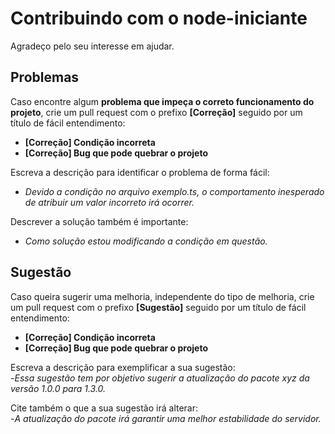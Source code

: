 # Contribuindo com o node-iniciante
Agradeço pelo seu interesse em ajudar.

## Problemas
Caso encontre algum **problema que impeça o correto funcionamento do projeto**, crie um pull request com o prefixo **[Correção]** seguido por um título de fácil entendimento:  
- **[Correção] Condição incorreta**
- **[Correção] Bug que pode quebrar o projeto**

Escreva a descrição para identificar o problema de forma fácil:  
- _Devido a condição no arquivo exemplo.ts, o comportamento inesperado de atribuir um valor incorreto irá ocorrer._  

Descrever a solução também é importante:  
- _Como solução estou modificando a condição em questão._  

## Sugestão
Caso queira sugerir uma melhoria, independente do tipo de melhoria, crie um pull request com o prefixo **[Sugestão]** seguido por um título de fácil entendimento:  
- **[Correção] Condição incorreta**
- **[Correção] Bug que pode quebrar o projeto**

Escreva a descrição para exemplificar a sua sugestão:  
-_Essa sugestão tem por objetivo sugerir a atualização do pacote xyz da versão 1.0.0 para 1.3.0._  

Cite também o que a sua sugestão irá alterar:  
-_A atualização do pacote irá garantir uma melhor estabilidade do servidor._

